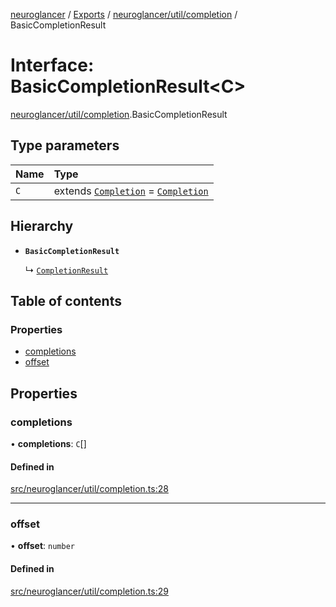 [neuroglancer](../README.md) / [Exports](../modules.md) / [neuroglancer/util/completion](../modules/neuroglancer_util_completion.md) / BasicCompletionResult

# Interface: BasicCompletionResult<C\>

[neuroglancer/util/completion](../modules/neuroglancer_util_completion.md).BasicCompletionResult

## Type parameters

| Name | Type |
| :------ | :------ |
| `C` | extends [`Completion`](neuroglancer_util_completion.Completion.md) = [`Completion`](neuroglancer_util_completion.Completion.md) |

## Hierarchy

- **`BasicCompletionResult`**

  ↳ [`CompletionResult`](neuroglancer_widget_multiline_autocomplete.CompletionResult.md)

## Table of contents

### Properties

- [completions](neuroglancer_util_completion.BasicCompletionResult.md#completions)
- [offset](neuroglancer_util_completion.BasicCompletionResult.md#offset)

## Properties

### completions

• **completions**: `C`[]

#### Defined in

[src/neuroglancer/util/completion.ts:28](https://github.com/ActiveBrainAtlas2/neuroglancer/blob/034b457d/src/neuroglancer/util/completion.ts#L28)

___

### offset

• **offset**: `number`

#### Defined in

[src/neuroglancer/util/completion.ts:29](https://github.com/ActiveBrainAtlas2/neuroglancer/blob/034b457d/src/neuroglancer/util/completion.ts#L29)
